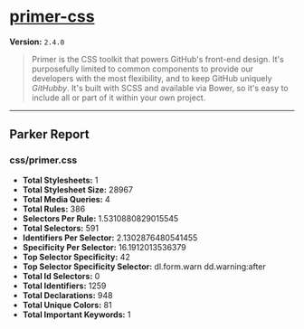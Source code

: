 # [primer-css]( http://primercss.io )

**Version:** `2.4.0`

> Primer is the CSS toolkit that powers GitHub's front-end design. It's purposefully limited to common components to provide our developers with the most flexibility, and to keep GitHub uniquely *GitHubby*. It's built with SCSS and available via Bower, so it's easy to include all or part of it within your own project.

* * *

## Parker Report

### css/primer.css

- **Total Stylesheets:** 1
- **Total Stylesheet Size:** 28967
- **Total Media Queries:** 4
- **Total Rules:** 386
- **Selectors Per Rule:** 1.5310880829015545
- **Total Selectors:** 591
- **Identifiers Per Selector:** 2.1302876480541455
- **Specificity Per Selector:** 16.1912013536379
- **Top Selector Specificity:** 42
- **Top Selector Specificity Selector:** dl.form.warn dd.warning:after
- **Total Id Selectors:** 0
- **Total Identifiers:** 1259
- **Total Declarations:** 948
- **Total Unique Colors:** 81
- **Total Important Keywords:** 1
